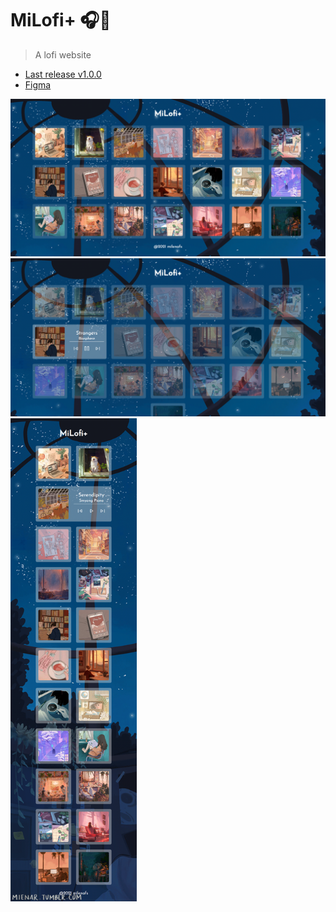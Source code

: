# MiLofi+ 🎧🎵
> A lofi website
- [Last release v1.0.0](https://milenafs.github.io/milofi/)
- [Figma](https://www.figma.com/file/PLjLUCkWP5M4HOQAMoc9ZR/MiLofi%2B?type=design&node-id=2-2&mode=design&t=spYjUJeALSZrgK53-0)
<img src="/screenshots/screenshot1.png">
<img src="/screenshots/screenshot2.png">
<img width="40%" src="/screenshots/screenshot3.png">
